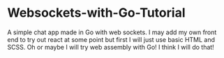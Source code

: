# Websockets-with-Go-Tutorial
A simple chat app made in Go with web sockets. I may add my own front end to try out react at some point but first I will just use basic HTML and SCSS. Oh or maybe I will try web assembly with Go! I think I will do that!
